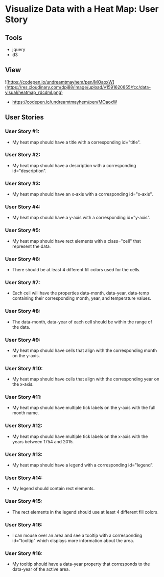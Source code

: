 # Visualize Data with a Heat Map: User Story

## Tools
- jquery
- d3
## View 
![https://codepen.io/undreamtmayhem/pen/MOaoxW](https://res.cloudinary.com/dpj88/image/upload/v1591620855/fcc/data-visual/heatmap_rdcdml.png)
- https://codepen.io/undreamtmayhem/pen/MOaoxW



## User Stories 

### User Story #1: 
- My heat map should have a title with a corresponding id="title".
### User Story #2: 
- My heat map should have a description with a corresponding id="description".
### User Story #3: 
- My heat map should have an x-axis with a corresponding id="x-axis".
### User Story #4: 
- My heat map should have a y-axis with a corresponding id="y-axis".
### User Story #5: 
- My heat map should have rect elements with a class="cell" that represent the data.
### User Story #6: 
- There should be at least 4 different fill colors used for the cells.
### User Story #7: 
- Each cell will have the properties data-month, data-year, data-temp containing their corresponding month, year, and temperature values.
### User Story #8: 
- The data-month, data-year of each cell should be within the range of the data.
### User Story #9: 
- My heat map should have cells that align with the corresponding month on the y-axis.
### User Story #10: 
- My heat map should have cells that align with the corresponding year on the x-axis.
### User Story #11: 
- My heat map should have multiple tick labels on the y-axis with the full month name.
### User Story #12: 
- My heat map should have multiple tick labels on the x-axis with the years between 1754 and 2015.
### User Story #13: 
- My heat map should have a legend with a corresponding id="legend".
### User Story #14: 
- My legend should contain rect elements.
### User Story #15: 
- The rect elements in the legend should use at least 4 different fill colors.
### User Story #16: 
- I can mouse over an area and see a tooltip with a corresponding id="tooltip" which displays more information about the area.
### User Story #16: 
- My tooltip should have a data-year property that corresponds to the data-year of the active area.